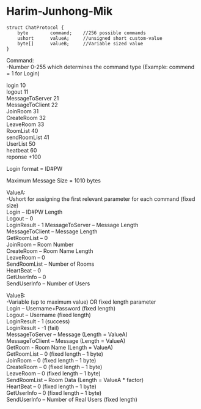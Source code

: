 # Harim-Junhong-Mik
```
struct ChatProtocol {  
	byte 		command;	//256 possible commands  
	ushort		valueA;		//unsigned short custom-value  
	byte[]		valueB;		//Variable sized value  
}  
```
  
Command:  
-Number 0-255 which determines the command type (Example: commend = 1 for Login)      

login           10  
logout          11  
MessageToServer 21  
MessageToClient 22  
JoinRoom        31  
CreateRoom      32  
LeaveRoom       33  
RoomList        40  
sendRoomList    41  
UserList        50  
heatbeat        60   
reponse +100  

Login format = ID#PW  

Maximum Message Size = 1010 bytes
  
ValueA:  
-Ushort for assigning the first relevant parameter for each command (fixed size)  
Login – ID#PW Length  
Logout – 0  
LoginResult - 1
MessageToServer – Message Length  
MessageToClient – Message Length  
GetRoomList – 0  
JoinRoom – Room Number  
CreateRoom – Room Name Length  
LeaveRoom – 0  
SendRoomList – Number of Rooms  
HeartBeat – 0  
GetUserInfo – 0  
SendUserInfo – Number of Users  
  
ValueB:  
-Variable (up to maximum value) OR fixed length parameter  
Login – Username+Password (fixed length)  
Logout – Username (fixed length)  
LoginResult - 1 (success)  
LoginResult - -1 (fail)   
MessageToServer – Message (Length = ValueA)  
MessageToClient – Message (Length = ValueA)  
GetRoom - Room Name (Length = ValueA)  
GetRoomList – 0 (fixed length – 1 byte)  
JoinRoom – 0 (fixed length – 1 byte)  
CreateRoom – 0 (fixed length – 1 byte)  
LeaveRoom – 0 (fixed length – 1 byte)  
SendRoomList – Room Data (Length = ValueA * factor)  
HeartBeat – 0 (fixed length – 1 byte)  
GetUserInfo – 0 (fixed length – 1 byte)  
SendUserInfo – Number of Real Users (fixed length)  


